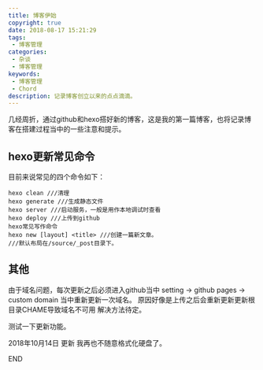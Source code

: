 ```yaml
---
title: 博客伊始
copyright: true
date: 2018-08-17 15:21:29
tags: 
 - 博客管理
categories:
 - 杂谈
 - 博客管理
keywords: 
 - 博客管理
 - Chord 
description: 记录博客创立以来的点点滴滴。
---
```


几经周折，通过github和hexo搭好新的博客，这是我的第一篇博客，也将记录博客在搭建过程当中的一些注意和提示。

## hexo更新常见命令
目前来说常见的四个命令如下：

```
hexo clean ///清理
hexo generate ///生成静态文件
hexo server ///启动服务，一般是用作本地调试时查看
hexo deploy ///上传到github
hexo常见写作命令
hexo new [layout] <title> ///创建一篇新文章。
///默认布局在/source/_post目录下。

```
## 其他
由于域名问题，每次更新之后必须进入github当中
setting -> github pages -> custom domain 当中重新更新一次域名。
原因好像是上传之后会重新更新更新根目录CHAME导致域名不可用
解决方法待定。

测试一下更新功能。

2018年10月14日 更新
我再也不随意格式化硬盘了。

END